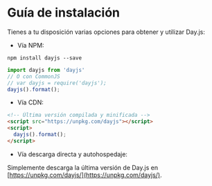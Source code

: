 # Guía de instalación

Tienes a tu disposición varias opciones para obtener y utilizar Day.js:

* Vía NPM:

```console
npm install dayjs --save
```

```js
import dayjs from 'dayjs'
// O con CommonJS
// var dayjs = require('dayjs');
dayjs().format();
```

* Vía CDN:

```html
<!-- Última versión compilada y minificada -->
<script src="https://unpkg.com/dayjs"></script>
<script>
  dayjs().format();
</script>
```

* Vía descarga directa y autohospedaje:

Simplemente descarga la última versión de Day.js en [https://unpkg.com/dayjs/](https://unpkg.com/dayjs/).